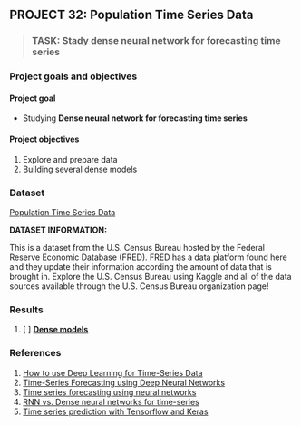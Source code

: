 ## PROJECT 32: Population Time Series Data

> ### TASK: Stady dense neural network for forecasting time series


### Project goals and objectives

#### Project goal

- Studying **Dense neural network for forecasting time series**

#### Project objectives

1. Explore and prepare data 
2. Building several dense models

### Dataset

[Population Time Series Data](https://www.kaggle.com/census/population-time-series-data)

**DATASET INFORMATION:**

This is a dataset from the U.S. Census Bureau hosted by the Federal Reserve Economic Database (FRED). FRED has a data platform found here and they update their information according the amount of data that is brought in. Explore the U.S. Census Bureau using Kaggle and all of the data sources available through the U.S. Census Bureau organization page!



### Results

1. [ ] [**Dense models**]()


### References

1. [How to use Deep Learning for Time-Series Data](https://towardsdatascience.com/how-to-use-deep-learning-for-time-series-data-f641b1b41a96)
2. [Time-Series Forecasting using Deep Neural Networks](https://sailajakarra.medium.com/time-series-forecasting-using-deep-neural-networks-48285cf82e82)
3. [Time series forecasting using neural networks](https://arxiv.org/pdf/1401.1333.pdf)
4. [RNN vs. Dense neural networks for time-series](https://www.brucemeng.ca/post/rnn-vs-dense-neural-networks-for-time-series/)
5. [Time series prediction with Tensorflow and Keras](https://blog.francium.tech/time-series-prediction-with-tensorflow-and-keras-c9510dda109d)

